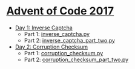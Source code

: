 # [Advent of Code 2017](http://adventofcode.com/2017)

- [Day 1: Inverse Captcha](http://adventofcode.com/2017/day/1)
    - Part 1: [inverse_captcha.py](01/inverse_captcha.py)
    - Part 2: [inverse_captcha_part_two.py](01/inverse_captcha_part_two.py)
- [Day 2: Corruption Checksum](http://adventofcode.com/2017/day/2)
    - Part 1: [corruption_checksum.py](02/corruption_checksum.py)
    - Part 2: [corruption_checksum_part_two.py](02/corruption_checksum_part_two.py)
